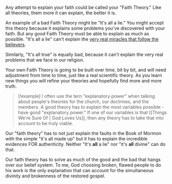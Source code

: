 Any attempt to explain your faith could be called your "Faith Theory." Like all theories, them more it can explain, the better it is.

An example of a bad Faith Theory might be "It's all a lie." You might accept this theory because it explains some problems you've discovered with your faith. But any good Faith Theory must be able to explain as much as possible. "It's all a lie" can't explain the [very real miracles that follow the believers](https://www.latterdayhope.com/). 

Similarly, "It's all true" is equally bad, because it can't explain the very real problems that we face in our religion.

Your own Faith Theory is going to be built over time, bit by bit, and will need adjustment from time to time, just like a real scientific theory. As you learn new things you will refine your theories and hopefully find more and more truth.

> [!example] I often use the tern "explanatory power" when talking about people's theories for the church, our doctrines, and the members.  A good theory has to explain the most variables possible - have good "explanatory power." If one of our variables is that [[Things We're Sure Of | God Loves Us]], then any theory has to take that into account to be truly viable.

Our "faith theory" has to not just explain the faults in the Book of Mormon with the simple "it's all made up" but it has to explain the incredible evidences FOR authenticity. Neither "It's **all** a lie" nor "it's **all** divine" can do that.

Our faith theory has to solve as much of the good and the bad that hangs over our belief system. To me, God choosing broken, flawed people to do his work is the only explanation that can account for the simultaneous divinity and brokenness of the restored gospel.